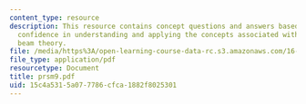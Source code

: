 ```yaml
---
content_type: resource
description: This resource contains concept questions and answers based on level of
  confidence in understanding and applying the concepts associated with simple of
  beam theory.
file: /media/https%3A/open-learning-course-data-rc.s3.amazonaws.com/16-01-unified-engineering-i-ii-iii-iv-fall-2005-spring-2006/15c4a5315a077786cfca1882f8025301_prsm9.pdf
file_type: application/pdf
resourcetype: Document
title: prsm9.pdf
uid: 15c4a531-5a07-7786-cfca-1882f8025301
---
```

